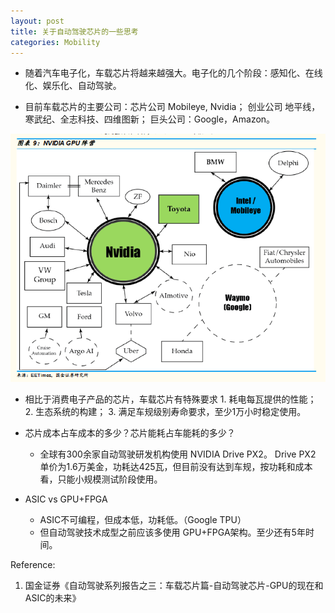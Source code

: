 ```yaml
---
layout: post
title: 关于自动驾驶芯片的一些思考
categories: Mobility
---
```


- 随着汽车电子化，车载芯片将越来越强大。电子化的几个阶段：感知化、在线化、娱乐化、自动驾驶。

- 目前车载芯片的主要公司：芯片公司 Mobileye, Nvidia； 创业公司 地平线，寒武纪、全志科技、四维图新； 巨头公司：Google，Amazon。

![](/img/2019-02-26-av-chip-1.png)

- 相比于消费电子产品的芯片，车载芯片有特殊要求 1. 耗电每瓦提供的性能； 2. 生态系统的构建； 3. 满足车规级别寿命要求，至少1万小时稳定使用。

- 芯片成本占车成本的多少？芯片能耗占车能耗的多少？
    - 全球有300余家自动驾驶研发机构使用 NVIDIA Drive PX2。 Drive PX2 单价为1.6万美金，功耗达425瓦，但目前没有达到车规，按功耗和成本看，只能小规模测试阶段使用。

- ASIC vs GPU+FPGA
    - ASIC不可编程，但成本低，功耗低。（Google TPU）
    - 但自动驾驶技术成型之前应该多使用 GPU+FPGA架构。至少还有5年时间。

Reference:

1. 国金证券《自动驾驶系列报告之三：车载芯片篇-自动驾驶芯片-GPU的现在和ASIC的未来》